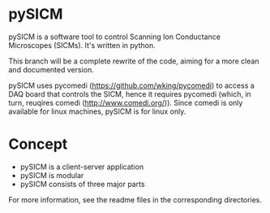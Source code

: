 # pySICM

pySICM is a software tool to control Scanning Ion Conductance Microscopes (SICMs). It's written in python.

This branch will be a complete rewrite of the code, aiming for a more clean and documented version. 

pySICM uses pycomedi (https://github.com/wking/pycomedi) to access a DAQ board that controls the SICM, hence it requires pycomedi (which, in turn, reuqires comedi (http://www.comedi.org/)). Since comedi is only available for linux machines, pySICM is for linux only. 


# Concept

- pySICM is a client-server application
- pySICM is modular
- pySICM consists of three major parts

For more information, see the readme files in the corresponding directories.
